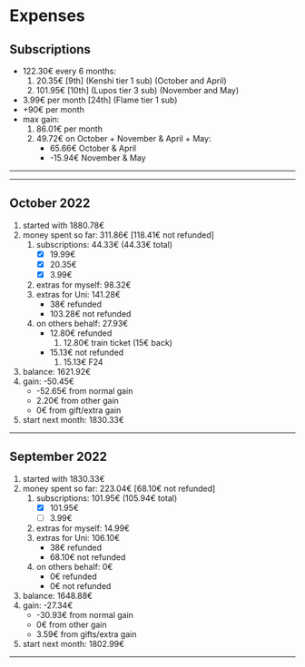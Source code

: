 
# Expenses

## Subscriptions

- 122.30€ every 6 months:
    1. 20.35€ [9th] (Kenshi tier 1 sub) (October and April)
    2. 101.95€ [10th] (Lupos tier 3 sub) (November and May)
- 3.99€ per month [24th] (Flame tier 1 sub)
- +90€ per month
- max gain:
    1. 86.01€ per month
    2. 49.72€ on October + November & April + May:
        - 65.66€ October & April
        - -15.94€ November & May

---
---

## October 2022

1. started with 1880.78€
2. money spent so far: 311.86€ [118.41€ not refunded]
    1. subscriptions: 44.33€ (44.33€ total)
        - [x] 19.99€
        - [x] 20.35€
        - [x] 3.99€
    2. extras for myself: 98.32€
    3. extras for Uni: 141.28€
        - 38€ refunded
        - 103.28€ not refunded
    4. on others behalf: 27.93€
        - 12.80€ refunded
            1. 12.80€ train ticket (15€ back)
        - 15.13€ not refunded
            1. 15.13€ F24
3. balance: 1621.92€
4. gain: -50.45€
    - -52.65€ from normal gain
    - 2.20€ from other gain
    - 0€ from gift/extra gain
5. start next month: 1830.33€

---

## September 2022

1. started with 1830.33€
2. money spent so far: 223.04€ [68.10€ not refunded]
    1. subscriptions: 101.95€ (105.94€ total)
        - [x] 101.95€
        - [ ] 3.99€
    2. extras for myself: 14.99€
    3. extras for Uni: 106.10€
        - 38€ refunded
        - 68.10€ not refunded
    4. on others behalf: 0€
        - 0€ refunded
        - 0€ not refunded
3. balance: 1648.88€
4. gain: -27.34€
    - -30.93€ from normal gain
    - 0€ from other gain
    - 3.59€ from gifts/extra gain
5. start next month: 1802.99€

---
